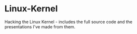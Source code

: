 # Linux-Kernel
Hacking the Linux Kernel - includes the full source code and the presentations I've made from them. 
